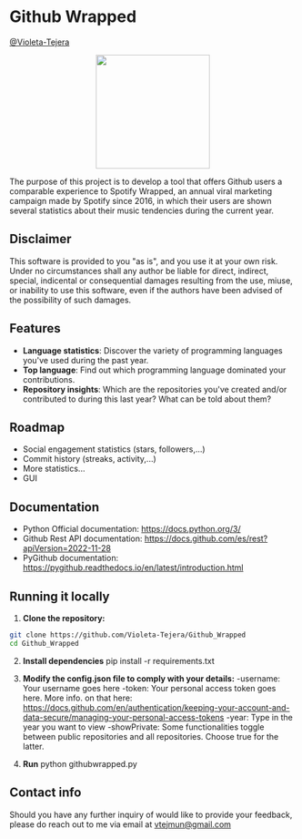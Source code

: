 
# Github Wrapped 
[@Violeta-Tejera](https://www.github.com/Violeta-Tejera)

<p align="center">
  <img src="https://github.com/Violeta-Tejera/Github_Wrapped/assets/80209320/200beba1-f3d2-4995-8693-455e83f574aa" width="200" height="200">
</p>

The purpose of this project is to develop a tool that offers Github users a comparable experience to Spotify Wrapped, an annual viral marketing campaign made by Spotify since 2016, in which their users are shown several statistics about their music tendencies during the current year.

## Disclaimer

This software is provided to you "as is", and you use it at your own risk. Under no circumstances shall any author be liable for direct, indirect, special, indicental or consequential damages resulting from the use, miuse, or inability to use this software, even if the authors have been advised of the possibility of such damages.

## Features

- **Language statistics**: Discover the variety of programming languages you've used during the past year.
- **Top language**: Find out which programming language dominated your contributions.
- **Repository insights**: Which are the repositories you've created and/or contributed to during this last year? What can be told about them?

## Roadmap
- Social engagement statistics (stars, followers,...)
- Commit history (streaks, activity,...)
- More statistics...
- GUI

## Documentation

- Python Official documentation: https://docs.python.org/3/
- Github Rest API documentation: https://docs.github.com/es/rest?apiVersion=2022-11-28
- PyGithub documentation: https://pygithub.readthedocs.io/en/latest/introduction.html

## Running it locally

1. **Clone the repository:**
  ```bash
  git clone https://github.com/Violeta-Tejera/Github_Wrapped
  cd Github_Wrapped
  ```
2. **Install dependencies**
  pip install -r requirements.txt

3. **Modify the config.json file to comply with your details:**
  -username: Your username goes here
  -token: Your personal access token goes here. More info. on that here: https://docs.github.com/en/authentication/keeping-your-account-and-data-secure/managing-your-personal-access-tokens
  -year: Type in the year you want to view
  -showPrivate: Some functionalities toggle between public repositories and all repositories. Choose true for the latter.

4. **Run**
  python githubwrapped.py


## Contact info

Should you have any further inquiry of would like to provide your feedback, please do reach out to me via email at vtejmun@gmail.com


